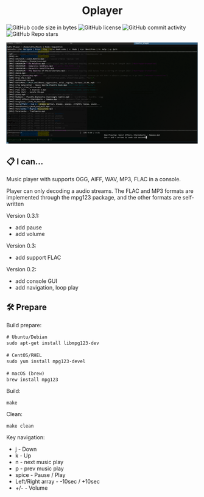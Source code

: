 
<div align="center">
  <h1>  Oplayer </h1>
  
</div>

<img alt="GitHub code size in bytes" src="https://img.shields.io/github/languages/code-size/oditynet/Oplayer"></img>
<img alt="GitHub license" src="https://img.shields.io/github/license/oditynet/Oplayer"></img>
<img alt="GitHub commit activity" src="https://img.shields.io/github/commit-activity/m/oditynet/Oplayer"></img>
<img alt="GitHub Repo stars" src="https://img.shields.io/github/stars/oditynet/Oplayer"></img>

<img src="https://github.com/oditynet/Oplayer/blob/main/screen1.png" height="auto" />

## 📋 I can...

Music player with supports OGG, AIFF, WAV, MP3, FLAC in a console.

Player can only decoding a audio streams. The FLAC and MP3 formats are implemented through the mpg123 package, and the other formats are self-written

Version 0.3.1:
- add pause
- add volume

Version 0.3:
- add support FLAC

Version 0.2:
- add console GUI
- add navigation, loop play

## 🛠️ Prepare 

Build prepare:
```
# Ubuntu/Debian
sudo apt-get install libmpg123-dev

# CentOS/RHEL
sudo yum install mpg123-devel

# macOS (brew)
brew install mpg123
```

Build:

```
make
```

Clean:

```
make clean
```

Key navigation:
- j - Down
- k - Up
- n - next music play
- p - prev music play
- spice - Pause / Play
- Left/Right array - -10sec / +10sec
- +/- - Volume

